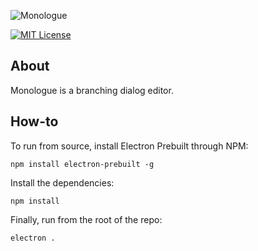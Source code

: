 ![Monologue](https://raw.githubusercontent.com/nospoone/monologue/master/.github/header.png)

[![MIT License](https://img.shields.io/badge/license-MIT-blue.svg)](LICENSE.md)

## About 

Monologue is a branching dialog editor. 

## How-to

To run from source, install Electron Prebuilt through NPM:  

`npm install electron-prebuilt -g`

Install the dependencies:

`npm install`

Finally, run from the root of the repo:  

`electron .`
